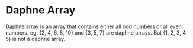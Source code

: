 # Daphne Array

Daphne array is an array that contains either all odd numbers or all even numbers.
eg: {2, 4, 6, 8, 10} and {3, 5, 7} are daphne arrays. But {1, 2, 3, 4, 5} is not a daphne array.
